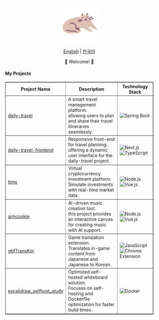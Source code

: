 <div align="center" style="background-image: url('https://pic.longtao.fun/pics/24/8712160154167691113610916885165716016931_gopic_.gif'); background-size: cover; background-position: center; padding: 20px;">
    <p align="center">
        <img src="cat.gif" style="height:120px;"/>
    </p>
    <p align="center">
      <a href="https://github.com/recoild/recoild/blob/main/README.md">English</a> | <a href="https://github.com/recoild/recoild/blob/main/README_kr.md">한국어</a>
    </p>
    <p>🌟 Welcome! 🌟</p>
    <h4 align="left">My Projects</h4>
    <table border="1" cellpadding="10">
  <thead>
    <tr>
      <th>Project Name</th>
      <th>Description</th>
      <th>Technology Stack</th>
    </tr>
  </thead>
  <tbody>
    <tr>
      <td><a href="https://github.com/WooriFisa3-TeamOrg/daily-travel">daily-travel</a></td>
      <td>A smart travel management platform.<br>
          allowing users to plan and share their travel itineraries seamlessly.
      </td>
      <td>
        <img src="https://cdn.jsdelivr.net/gh/devicons/devicon/icons/spring/spring-original.svg" alt="Spring Boot" width="40">
      </td>
    </tr>
    <tr>
      <td><a href="https://github.com/WooriFisa3-TeamOrg/daily-travel-frontend">daily-travel-frontend</a></td>
      <td>Responsive front-end for travel planning.<br>
          offering a dynamic user interface for the daily-travel project.
      </td>
      <td>
        <img src="https://cdn.jsdelivr.net/gh/devicons/devicon/icons/nextjs/nextjs-original-wordmark.svg" alt="Next.js" width="40">
        <img src="https://cdn.jsdelivr.net/gh/devicons/devicon/icons/typescript/typescript-original.svg" alt="TypeScript" width="40">
      </td>
    </tr>
    <tr>
      <td><a href="https://github.com/ToTheMoonSimulation/ttms">ttms</a></td>
      <td>Virtual cryptocurrency investment platform.<br>
          Simulate investments with real-time market data.
      </td>
      <td>
        <img src="https://cdn.jsdelivr.net/gh/devicons/devicon/icons/nodejs/nodejs-original.svg" alt="Node.js" width="40">
        <img src="https://cdn.jsdelivr.net/gh/devicons/devicon/icons/vuejs/vuejs-original.svg" alt="Vue.js" width="40">
      </td>
    </tr>
    <tr>
      <td><a href="https://github.com/AIMCookie/aimcookie">aimcookie</a></td>
      <td>AI-driven music creation tool.<br>
          this project provides an interactive canvas for creating music with AI support.
      </td>
      <td>
        <img src="https://cdn.jsdelivr.net/gh/devicons/devicon/icons/nodejs/nodejs-original.svg" alt="Node.js" width="40">
        <img src="https://cdn.jsdelivr.net/gh/devicons/devicon/icons/vuejs/vuejs-original.svg" alt="Vue.js" width="40">
      </td>
    </tr>
    <tr>
      <td><a href="https://github.com/sidewinderk/gbfTransKor">gbfTransKor</a></td>
      <td>Game translation extension.<br>
          Translates in-game content from Japanese and Japanese to Korean.
      </td>
      <td>
        <img src="https://cdn.jsdelivr.net/gh/devicons/devicon/icons/javascript/javascript-original.svg" alt="JavaScript" width="40">
        <img src="https://www.google.com/images/icons/product/chrome-48.png" alt="Chrome Extension" width="40">
      </td>
    </tr>
    <tr>
      <td><a href="https://github.com/recoild/excalidraw_selfhost_study">excalidraw_selfhost_study</a></td>
      <td>Optimized self-hosted whiteboard solution.<br>
          Focuses on self-hosting and Dockerfile optimization for faster build times.
      </td>
      <td>
        <img src="https://cdn.jsdelivr.net/gh/devicons/devicon/icons/docker/docker-original.svg" alt="Docker" width="40">
      </td>
    </tr>
  </tbody>
</table>


</div>
